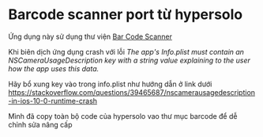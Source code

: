 # Barcode scanner port từ hypersolo

Ứng dụng này sử dụng thư viện [Bar Code Scanner](https://github.com/hyperoslo/BarcodeScanner)

Khi biên dịch ứng dụng crash với lỗi
*The app's Info.plist must contain an NSCameraUsageDescription key with a string value explaining to the user how the app uses this data.*

Hãy bổ xung key vào trong info.plist như hướng dẫn ở link dưới
https://stackoverflow.com/questions/39465687/nscamerausagedescription-in-ios-10-0-runtime-crash

Mình đã copy toàn bộ code của hypersolo vao thư mục barcode để dễ chỉnh sửa nâng cấp
